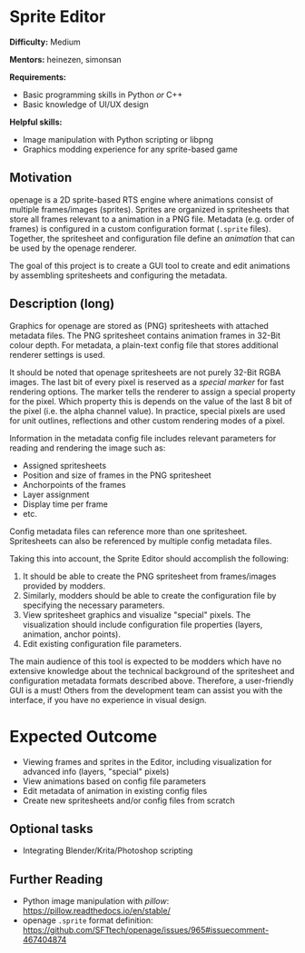 # Sprite Editor

**Difficulty:** Medium

**Mentors:** heinezen, simonsan

**Requirements:**
* Basic programming skills in Python *or* C++
* Basic knowledge of UI/UX design

**Helpful skills:**
* Image manipulation with Python scripting or libpng
* Graphics modding experience for any sprite-based game

## Motivation

openage is a 2D sprite-based RTS engine where animations consist
of multiple frames/images (sprites). Sprites are organized in
spritesheets that store all frames relevant to a animation
in a PNG file. Metadata (e.g. order of frames) is configured in a
custom configuration format (`.sprite` files). Together, the spritesheet
and configuration file define an *animation* that can be used
by the openage renderer.

The goal of this project is to create a GUI tool to create and
edit animations by assembling spritesheets and configuring the
metadata.

## Description (long)

Graphics for openage are stored as (PNG) spritesheets with
attached metadata files. The PNG spritesheet contains animation
frames in 32-Bit colour depth. For metadata, a plain-text
config file that stores additional renderer settings is used.

It should be noted that openage spritesheets are not purely
32-Bit RGBA images. The last bit of every pixel is reserved as
a *special marker* for fast rendering options. The marker
tells the renderer to assign a special property for the pixel.
Which property this is depends on the value of the last 8 bit
of the pixel (i.e. the alpha channel value). In practice,
special pixels are used for unit outlines, reflections and other
custom rendering modes of a pixel.

Information in the metadata config file includes relevant
parameters for reading and rendering the image such as:

* Assigned spritesheets
* Position and size of frames in the PNG spritesheet
* Anchorpoints of the frames
* Layer assignment
* Display time per frame
* etc.

Config metadata files can reference more than one spritesheet.
Spritesheets can also be referenced by multiple config metadata
files.

Taking this into account, the Sprite Editor should accomplish the
following:

1. It should be able to create the PNG spritesheet from frames/images
   provided by modders.
2. Similarly, modders should be able to create the configuration file
   by specifying the necessary parameters.
3. View spritesheet graphics and visualize "special" pixels. The visualization
   should include configuration file properties (layers, animation, anchor points).
4. Edit existing configuration file parameters.

The main audience of this tool is expected to be modders which have
no extensive knowledge about the technical background of the spritesheet
and configuration metadata formats described above. Therefore, a
user-friendly GUI is a must! Others from the development team can
assist you with the interface, if you have no experience in visual
design.

# Expected Outcome

* Viewing frames and sprites in the Editor, including visualization for advanced info (layers, "special" pixels)
* View animations based on config file parameters
* Edit metadata of animation in existing config files
* Create new spritesheets and/or config files from scratch

## Optional tasks

* Integrating Blender/Krita/Photoshop scripting

## Further Reading

* Python image manipulation with *pillow*: https://pillow.readthedocs.io/en/stable/
* openage `.sprite` format definition: https://github.com/SFTtech/openage/issues/965#issuecomment-467404874
